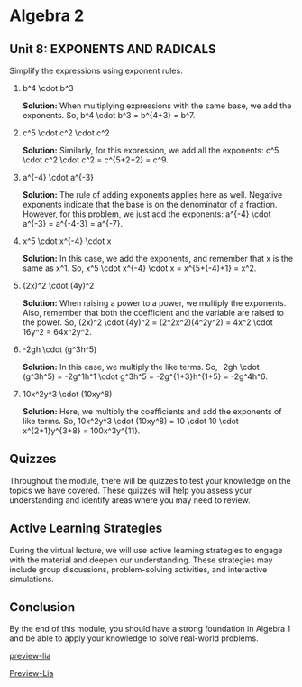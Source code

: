 <!--
author:   U. Anthony Omegbu
email:    anthonyomegbu@gmail.com
version:  0.0.1

tags:     LiaScript, education, OER

logo:     https://your-logo-url.com/logo.jpg

comment:  This document is a simple LiaScript course example.

-->

# Algebra 2 



## Unit 8: EXPONENTS AND RADICALS

 Simplify the expressions using exponent rules.

1. b^4 \cdot b^3
   
   **Solution:** When multiplying expressions with the same base, we add the exponents. So, b^4 \cdot b^3 = b^{4+3} = b^7.

2. c^5 \cdot c^2 \cdot c^2
   
   **Solution:** Similarly, for this expression, we add all the exponents: c^5 \cdot c^2 \cdot c^2 = c^{5+2+2} = c^9.

3. a^{-4} \cdot a^{-3}
   
   **Solution:** The rule of adding exponents applies here as well. Negative exponents indicate that the base is on the denominator of a fraction. However, for this problem, we just add the exponents: a^{-4} \cdot a^{-3} = a^{-4-3} = a^{-7}.

4. x^5 \cdot x^{-4} \cdot x
   
   **Solution:** In this case, we add the exponents, and remember that x is the same as x^1. So, x^5 \cdot x^{-4} \cdot x = x^{5+(-4)+1} = x^2.

5. (2x)^2 \cdot (4y)^2
   
   **Solution:** When raising a power to a power, we multiply the exponents. Also, remember that both the coefficient and the variable are raised to the power. So, (2x)^2 \cdot (4y)^2 = (2^2x^2)(4^2y^2) = 4x^2 \cdot 16y^2 = 64x^2y^2.

6. -2gh \cdot (g^3h^5)
   
   **Solution:** In this case, we multiply the like terms. So, -2gh \cdot (g^3h^5) = -2g^1h^1 \cdot g^3h^5 = -2g^{1+3}h^{1+5} = -2g^4h^6.

7. 10x^2y^3 \cdot (10xy^8)
   
   **Solution:** Here, we multiply the coefficients and add the exponents of like terms. So, 10x^2y^3 \cdot (10xy^8) = 10 \cdot 10 \cdot x^{2+1}y^{3+8} = 100x^3y^{11}.

## Quizzes

Throughout the module, there will be quizzes to test your knowledge on the topics we have covered. These quizzes will help you assess your understanding and identify areas where you may need to review.

## Active Learning Strategies

During the virtual lecture, we will use active learning strategies to engage with the material and deepen our understanding. These strategies may include group discussions, problem-solving activities, and interactive simulations.

## Conclusion

By the end of this module, you should have a strong foundation in Algebra 1 and be able to apply your knowledge to solve real-world problems.

[preview-lia](https://raw.githubusercontent.com/awakwe/Algebra-2/main/README.md)

[Preview-Lia](https://liascript.github.io/course/?https://raw.githubusercontent.com/awakwe/Algebra-2/main/README.md)
